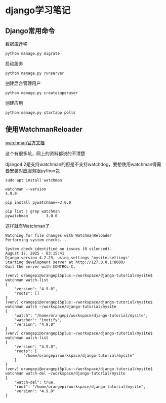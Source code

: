# django学习笔记

## Django常用命令

数据库迁移

`python manage.py migrate`

启动服务

`python manage.py runserver`

创建后台管理用户

`python manage.py createsuperuser`

创建应用

`python manage.py startapp polls`

## 使用WatchmanReloader

[watchman官方文档](https://facebook.github.io/watchman/docs/install)

这个有很多坑，网上的资料都说的不清楚

django4.2是支持watchman的但是不支持watchdog，要想使用watchman得需要安装对应服务跟python包

`sudo apt install watchman`

```
watchman --version
4.9.0
```

`pip install pywatchman==3.0.0`

```
pip list | grep watchman
pywatchman        3.0.0
```

这样就有Watchman了

```
Watching for file changes with WatchmanReloader
Performing system checks...

System check identified no issues (0 silenced).
August 17, 2025 - 03:15:41
Django version 4.2.23, using settings 'mysite.settings'
Starting development server at http://127.0.0.1:8000/
Quit the server with CONTROL-C.
```

```
(venv) orangepi@orangepi5plus:~/workspace/django-tutorial/mysite$ watchman watch-list
{
    "version": "4.9.0",
    "roots": []
}
(venv) orangepi@orangepi5plus:~/workspace/django-tutorial/mysite$ watchman watch ~/workspace/django-tutorial/mysite
{
    "watch": "/home/orangepi/workspace/django-tutorial/mysite",
    "watcher": "inotify",
    "version": "4.9.0"
}
(venv) orangepi@orangepi5plus:~/workspace/django-tutorial/mysite$ watchman watch-list
{
    "version": "4.9.0",
    "roots": [
        "/home/orangepi/workspace/django-tutorial/mysite"
    ]
}
(venv) orangepi@orangepi5plus:~/workspace/django-tutorial/mysite$ watchman watch-del ~/workspace/django-tutorial/mysite
{
    "watch-del": true,
    "root": "/home/orangepi/workspace/django-tutorial/mysite",
    "version": "4.9.0"
}
```